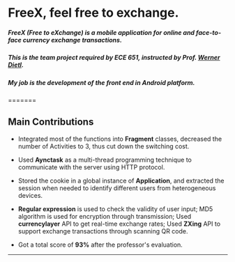 # FreeX, feel free to exchange.

##### FreeX (Free to eXchange) is a mobile application for online and face-to-face currency exchange transactions.  
##### This is the team project required by ECE 651, instructed by Prof. [Werner Dietl](https://ece.uwaterloo.ca/~wdietl/).  
##### My job is the development of the front end in Android platform.  
=======
## Main Contributions

*  Integrated most of the functions into __Fragment__ classes, decreased the number of Activities to 3, thus cut down the switching cost.

*  Used __Aynctask__ as a multi-thread programming technique to communicate with the server using HTTP protocol.

*  Stored the cookie in a global instance of __Application__, and extracted the session when needed to identify different users from heterogeneous devices.

*  __Regular expression__ is used to check the validity of user input; MD5 algorithm is used for encryption through transmission; Used __currencylayer__ API to get real-time exchange rates;
Used __ZXing__ API to support exchange transactions through scanning QR code.

*  Got a total score of __93%__ after the professor's evaluation.
---
